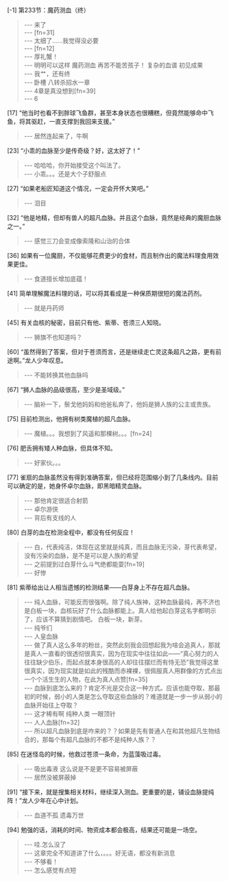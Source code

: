 
[-1] 第233节：魔药测血（终）
>--- 来了<br>
>--- [fn=31]<br>
>--- 太细了……我觉得没必要<br>
>--- [fn=12]<br>
>--- 厚礼蟹！<br>
>--- 明明可以这样
魔药测血
再苦不能苦孩子！
复杂的血谱
初见成果<br>
>--- 我艹，还有终<br>
>--- 卧槽 八转杀招水一章<br>
>--- 4章是真没想到[fn=39]<br>
>--- 6<br>

[17] “他当时也看不到胖球飞鱼群，甚至本身状态也很糟糕，但竟然能够命中飞鱼，将其驱赶，一直支撑到我回来支援。”
>--- 居然连起来了，牛啊<br>

[23] “小乖的血脉至少是传奇级？好，这太好了！”
>--- 哈哈哈，你开始接受这个叫法了。<br>
>--- 小乖。。。还是大个子舒服点<br>

[27] “如果老船匠知道这个情况，一定会开怀大笑吧。”
>--- 泪目<br>

[32] “他是地精，但却有兽人的超凡血脉。并且这个血脉，竟然是经典的魔厨血脉之一。”
>--- 感觉三刀会变成像索隆和山治的合体<br>

[36] 如果有一位魔厨，不仅能够花费更少的食材，而且制作出的魔法料理食用效果更佳。
>--- 食道擅长增加底蕴！<br>

[41] 简单理解魔法料理的话，可以将其看成是一种保质期很短的魔法药剂。
>--- 就是丹药师<br>

[45] 有关血核的秘密，目前只有他、紫蒂、苍须三人知晓。
>--- 狮旗不也知道吗？<br>

[60] “虽然得到了答案，但对于苍须而言，还是继续走亡灵这条超凡之路，更有前途啊。”龙人少年叹息。
>--- 不能转换其他血脉吗<br>

[67] “狮人血脉的品级很高，至少是圣域级。”
>--- 脑补一下，鬃戈他妈妈和他爸私奔了，他妈是狮人族的公主或贵族。<br>

[75] 目前检测出，他拥有树类魔植的超凡血脉。
>--- 魔植。。。我想到了风遥和那棵树。。。[fn=24]<br>

[76] 肥舌拥有矮人种血脉，但具体不知。
>--- 好家伙。。。<br>

[77] 雀扇的血脉虽然没有得到准确答案，但已经将范围缩小到了几条线内。目前可以确定的是，她身怀卓尔血脉，即黑暗精灵血脉。
>--- 那他肯定很适合射箭<br>
>--- 卓尔游侠<br>
>--- 背后有支线的人<br>

[80] 白芽的血在检测全程中，都没有任何反应！
>--- 白，代表纯洁，体现在这里就是纯真，而且血脉无污染，芽代表希望，没有污染的血脉，是不是可以是人族的希望<br>
>--- 之前提到过白芽什么斗气绝都能耍[fn=19]<br>
>--- 好惨<br>

[81] 紫蒂给出让人相当遗憾的检测结果——白芽身上不存在超凡血脉。
>--- 纯人血脉，可能反而很强啊。除了纯人族神，这种血脉最纯，再不济也是白板一块，血核玩好了什么血脉都能上。真人给他起白芽这名字都明示了，应该不算猜到剧情吧。
白板一块，新芽。<br>
>--- 纯爷们<br>
>--- 人皇血脉<br>
>--- 做了真人这么多年的粉丝，突然此刻我会回想起我为啥会追真人，那就是真人一直看的很透彻很真实，因为在现实中往往如此——“真心努力的人往往缺少伯乐，而起点就本身很高的人却往往摆烂而有恃无恐”我觉得这里很真实，因为现实就是如此的残酷而赤裸裸，很佩服真人用群像的方式点出一个个活生生的人物，在此为真人点赞[fn=35]<br>
>--- 血脉到底怎么来的？肯定不光是交合这一种方式。应该也能夺取，那最初的时候，弱小的人类是怎么夺取这些血脉的？难道就是一步一步从弱小的血脉开始往上夺取？<br>
>--- 这才稀有啊 纯种人类 一眼顶针<br>
>--- 人人血脉[fn=32]<br>
>--- 所以超凡血脉到底是咋来的？？如果是先有普通人在和其他超凡生物结合的，那每个有超凡血脉的不都不是纯种人族？？<br>

[85] 在迷怪岛的时候，他救过苍须一条命，为蓝藻吸过毒。
>--- 吸出毒液  这么说是不是更不容易被屏蔽<br>
>--- 居然没被屏蔽掉<br>

[91] “接下来，就是搜集相关材料，继续深入测血。更重要的是，铺设血脉提纯阵！”龙人少年在心中计划。
>--- 血道不孤
遗毒万世<br>

[94] 勉强的话，消耗的时间、物资成本都会极高，结果还可能是一场空。
>--- 哇.怎么没了<br>
>--- 这章完全不知道讲了什么，。。。好无语，都没有新消息<br>
>--- 不够看！<br>
>--- 怎么感觉有点短<br>
